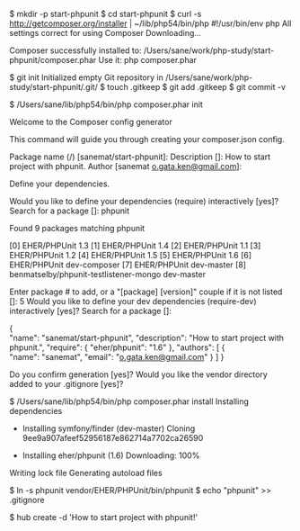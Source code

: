 $ mkdir -p start-phpunit
$ cd start-phpunit
$ curl -s http://getcomposer.org/installer | ~/lib/php54/bin/php
#!/usr/bin/env php
All settings correct for using Composer
Downloading...

Composer successfully installed to: /Users/sane/work/php-study/start-phpunit/composer.phar
Use it: php composer.phar

$ git init
Initialized empty Git repository in /Users/sane/work/php-study/start-phpunit/.git/
$ touch .gitkeep
$ git add .gitkeep
$ git commit -v

$ /Users/sane/lib/php54/bin/php composer.phar init

                                            
  Welcome to the Composer config generator  
                                            


This command will guide you through creating your composer.json config.

Package name (<vendor>/<name>) [sanemat/start-phpunit]:
Description []: How to start project with phpunit.
Author [sanemat <o.gata.ken@gmail.com>]:

Define your dependencies.

Would you like to define your dependencies (require) interactively [yes]?
Search for a package []: phpunit

Found 9 packages matching phpunit

   [0] EHER/PHPUnit 1.3
   [1] EHER/PHPUnit 1.4
   [2] EHER/PHPUnit 1.1
   [3] EHER/PHPUnit 1.2
   [4] EHER/PHPUnit 1.5
   [5] EHER/PHPUnit 1.6
   [6] EHER/PHPUnit dev-composer
   [7] EHER/PHPUnit dev-master
   [8] benmatselby/phpunit-testlistener-mongo dev-master

Enter package # to add, or a "[package] [version]" couple if it is not listed []: 5
Would you like to define your dev dependencies (require-dev) interactively [yes]?
Search for a package []:

{   
    "name": "sanemat/start-phpunit",
    "description": "How to start project with phpunit.",
    "require": {
        "eher/phpunit": "1.6"
    },
    "authors": [
        {   
            "name": "sanemat",
            "email": "o.gata.ken@gmail.com"
        }
    ]
}

Do you confirm generation [yes]?
Would you like the vendor directory added to your .gitignore [yes]?

$ /Users/sane/lib/php54/bin/php composer.phar install
Installing dependencies
  - Installing symfony/finder (dev-master)
    Cloning 9ee9a907afeef52956187e862714a7702ca26590

  - Installing eher/phpunit (1.6)
    Downloading: 100%         

Writing lock file
Generating autoload files

$ ln -s phpunit vendor/EHER/PHPUnit/bin/phpunit
$ echo "phpunit" >> .gitignore

$ hub create -d 'How to start project with phpunit!'
